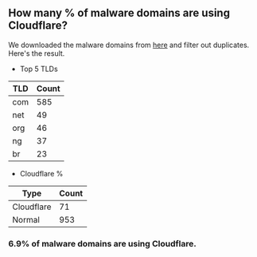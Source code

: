 ## How many % of malware domains are using Cloudflare?


We downloaded the malware domains from [here](https://urlhaus.abuse.ch) and filter out duplicates.
Here's the result.


[//]: # (start replacement)


- Top 5 TLDs

| TLD | Count |
| --- | --- |
| com | 585 |
| net | 49 |
| org | 46 |
| ng | 37 |
| br | 23 |


- Cloudflare %

| Type | Count |
| --- | --- |
| Cloudflare | 71 |
| Normal | 953 |


### 6.9% of malware domains are using Cloudflare.